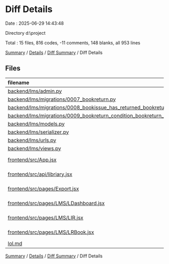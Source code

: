 # Diff Details

Date : 2025-06-29 14:43:48

Directory d:\\project

Total : 15 files,  816 codes, -11 comments, 148 blanks, all 953 lines

[Summary](results.md) / [Details](details.md) / [Diff Summary](diff.md) / Diff Details

## Files
| filename | language | code | comment | blank | total |
| :--- | :--- | ---: | ---: | ---: | ---: |
| [backend/lms/admin.py](/backend/lms/admin.py) | Python | 1 | 0 | 1 | 2 |
| [backend/lms/migrations/0007\_bookreturn.py](/backend/lms/migrations/0007_bookreturn.py) | Python | 16 | 1 | 6 | 23 |
| [backend/lms/migrations/0008\_bookissue\_has\_returned\_bookreturn\_fine\_amount.py](/backend/lms/migrations/0008_bookissue_has_returned_bookreturn_fine_amount.py) | Python | 17 | 1 | 6 | 24 |
| [backend/lms/migrations/0009\_bookreturn\_condition\_bookreturn\_note.py](/backend/lms/migrations/0009_bookreturn_condition_bookreturn_note.py) | Python | 17 | 1 | 6 | 24 |
| [backend/lms/models.py](/backend/lms/models.py) | Python | 10 | 0 | 0 | 10 |
| [backend/lms/serializer.py](/backend/lms/serializer.py) | Python | 43 | 1 | 20 | 64 |
| [backend/lms/urls.py](/backend/lms/urls.py) | Python | 1 | 0 | 0 | 1 |
| [backend/lms/views.py](/backend/lms/views.py) | Python | 14 | 0 | 1 | 15 |
| [frontend/src/App.jsx](/frontend/src/App.jsx) | JavaScript JSX | 1 | 0 | 0 | 1 |
| [frontend/src/api/libriary.jsx](/frontend/src/api/libriary.jsx) | JavaScript JSX | 15 | 0 | 3 | 18 |
| [frontend/src/pages/Export.jsx](/frontend/src/pages/Export.jsx) | JavaScript JSX | 1 | 0 | 0 | 1 |
| [frontend/src/pages/LMS/LDashboard.jsx](/frontend/src/pages/LMS/LDashboard.jsx) | JavaScript JSX | 7 | 0 | 2 | 9 |
| [frontend/src/pages/LMS/LIR.jsx](/frontend/src/pages/LMS/LIR.jsx) | JavaScript JSX | -167 | -24 | -16 | -207 |
| [frontend/src/pages/LMS/LRBook.jsx](/frontend/src/pages/LMS/LRBook.jsx) | JavaScript JSX | 403 | 9 | 44 | 456 |
| [lol.md](/lol.md) | Markdown | 437 | 0 | 75 | 512 |

[Summary](results.md) / [Details](details.md) / [Diff Summary](diff.md) / Diff Details
